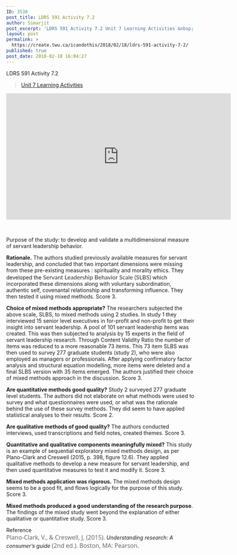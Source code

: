 ```yaml
---
ID: 3538
post_title: LDRS 591 Activity 7.2
author: Simarjit
post_excerpt: 'LDRS 591 Activity 7.2 Unit 7 Learning Activities &nbsp; Purpose of the study: to&nbsp;develop&nbsp;and validate a multidimensional measure of servant leadership behavior.&nbsp; Rationale. The authors studied previously available measures for servant leadership, and concluded that two important dimensions were missing from these pre-existing measures : spirituality and morality ethics. They developed the&nbsp;Servant Leadership Behavior Scale [&hellip;]'
layout: post
permalink: >
  https://create.twu.ca/icandothis/2018/02/18/ldrs-591-activity-7-2/
published: true
post_date: 2018-02-18 16:04:27
---
```

<p>LDRS 591 Activity 7.2</p>
<blockquote class="wp-embedded-content" data-secret="IIUuIrJiBu"><p><a href="https://create.twu.ca/ldrs591-sp18/unit-7-learning-activities/">Unit 7 Learning Activities</a></p></blockquote>
<p><iframe class="wp-embedded-content" sandbox="allow-scripts" security="restricted" src="https://create.twu.ca/ldrs591-sp18/unit-7-learning-activities/embed/#?secret=IIUuIrJiBu" data-secret="IIUuIrJiBu" width="600" height="338" title="&#8220;Unit 7 Learning Activities&#8221; &#8212; Leadership 591: Scholarly Inquiry" frameborder="0" marginwidth="0" marginheight="0" scrolling="no"></iframe></p>
<p>&nbsp;</p>
<p>Purpose of the study: to <span class="current-selection">develop </span><span class="current-selection">and</span> <span class="current-selection">validate</span> <span class="current-selection">a</span> <span class="current-selection">multidimensional</span> <span class="current-selection">measure</span> <span class="current-selection">of</span> <span class="current-selection">servant</span> <span class="current-selection">leadership</span> <span class="current-selection">behavior. </span></p>
<p><strong>Rationale.</strong> The authors studied previously available measures for servant leadership, and concluded that two important dimensions were missing from these pre-existing measures : spirituality and morality ethics. They developed the <span style="float: none;background-color: transparent;color: #333333;cursor: text;font-family: 'Lato',Helvetica,sans-serif;font-size: 16px;font-style: normal;font-variant: normal;font-weight: 400;letter-spacing: normal;text-align: left;text-decoration: none;text-indent: 0px">Servant Leadership Behavior Scale (SLBS)</span> which incorporated these dimensions along with voluntary subordination, authentic self, covenantal relationship and transforming influence. They then tested it using mixed methods. Score 3.</p>
<p><strong>Choice of mixed methods appropriate?</strong> The researchers subjected the above scale, SLBS, to mixed methods using 2 studies. In study 1 they interviewed 15 senior level executives in for-profit and non-profit to get their insight into servant leadership. A pool of 101 servant leadership items was created. This was then subjected to analysis by 15 experts in the field of servant leadership research. Through Content Validity Ratio the number of items was reduced to a more reasonable 73 items. This 73 item SLBS was then used to survey 277 graduate students (study 2), who were also employed as managers or professionals. After applying confirmatory factor analysis and structural equation modelling, more items were deleted and a final SLBS version with 35 items emerged. The authors justified their choice of mixed methods approach in the discussion. Score 3.</p>
<p><strong>Are quantitative methods good quality?</strong> Study 2 surveyed 277 graduate level students. The authors did not elaborate on what methods were used to survey and what questionnaires were used, or what was the rationale behind the use of these survey methods. They did seem to have applied statistical analyses to their results. Score 2.</p>
<p><strong>Are qualitative methods of good quality?</strong> The authors conducted interviews, used transcriptions and field notes, created themes. Score 3.</p>
<p><strong>Quantitative and qualitative components meaningfully mixed?</strong> This study is an example of sequential exploratory mixed methods design, as per Plano-Clark and Creswell (2015, p. 398, figure 12.6). They applied qualitative methods to develop a new measure for servant leadership, and then used quantitative measures to test it and modify it. Score 3.</p>
<p><strong>Mixed methods application was rigorous.</strong> The mixed methods design seems to be a good fit, and flows logically for the purpose of this study. Score 3.</p>
<p><strong>Mixed methods produced a good understanding of the research purpose</strong>. The findings of the mixed study went beyond the explanation of either qualitative or quantitative study. Score 3.</p>
<div></div>
<div class="t m0 x1 h6 y1d4 ff4 fs4 fc1 sc0 ls0 ws0"><span class="current-selection">Reference </span></div>
<div></div>
<div><span style="float: none;background-color: transparent;color: #606060;font-family: 'Open Sans',sans-serif;font-size: 16px;font-style: normal;font-variant: normal;font-weight: 400;letter-spacing: normal;text-align: left;text-decoration: none;text-indent: 0px">Plano-Clark, V., &amp; Creswell, J. (2015). </span><em>Understanding research: A consumer’s guide</em><span style="float: none;background-color: transparent;color: #606060;font-family: 'Open Sans',sans-serif;font-size: 16px;font-style: normal;font-variant: normal;font-weight: 400;letter-spacing: normal;text-align: left;text-decoration: none;text-indent: 0px"> (2nd ed.). Boston, MA: Pearson.</span></div>
<div></div>
<div></div>